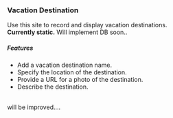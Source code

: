 <h3>Vacation Destination</h3>
Use this site to record and display vacation destinations.<br>
<b>Currently static.</b> Will implement DB soon..
<h5>Features</h5>
<ul>
  <li>Add a vacation destination name.</li>
  <li>Specify the location of the destination.</li>
  <li>Provide a URL for a photo of the destination.</li>
  <li>Describe the destination.</li>
</ul>
<br>
<footer>will be improved....</footer>
